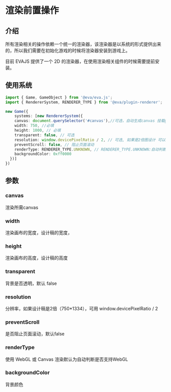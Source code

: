 # 渲染前置操作

## 介绍

所有渲染相关的操作依赖一个统一的渲染器，该渲染器是以系统的形式提供出来的，所以我们需要在初始化游戏的时候将渲染器安装到游戏上。

目前 EVAJS 提供了一个 2D 的渲染器，在使用渲染相关组件的时候需要提前安装。

## 使用系统
```typescript
import { Game, GameObject } from '@eva/eva.js';
import { RendererSystem, RENDERER_TYPE } from '@eva/plugin-renderer';

new Game({
	systems: [new RendererSystem({
    canvas: document.querySelector('#canvas'),//可选，自动生成canvas 挂载game.canvas上
    width: 750, //必填
    height: 1000, // 必填
    transparent: false, // 可选
    resolution: window.devicePixelRatio / 2, // 可选, 如果是2倍图设计 可以除以 2
    preventScroll: false, // 阻止页面滚动
    renderType: RENDERER_TYPE.UNKNOWN, // RENDERER_TYPE.UNKNOWN:自动判断，RENDERER_TYPE.WEBGL/RENDERER_TYPE.CANVAS，建议android6.1以下使用Canvas。
    backgroundColor: 0xff0000
  })]
})
```

## 参数

### canvas
渲染所需canvas

### width
渲染画布的宽度，设计稿的宽度，

### height
渲染画布的高度，设计稿的高度

### transparent
背景是否透明，默认 false

### resolution
分辨率，如果设计稿是2倍（750*1334），可用 window.devicePixelRatio / 2

### preventScroll
是否阻止页面滚动，默认false

### renderType
使用 WebGL 或 Canvas 渲染默认为自动判断是否支持WebGL

### backgroundColor
背景颜色

<br/>
<br/>
<br/>
<br/>
<br/>